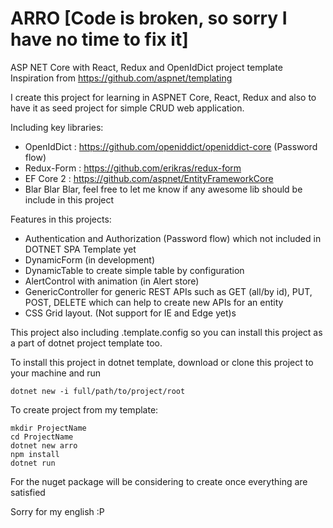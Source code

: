 # ARRO [Code is broken, so sorry I have no time to fix it]

ASP NET Core with React, Redux and OpenIdDict project template
Inspiration from <https://github.com/aspnet/templating>

I create this project for learning in ASPNET Core, React, Redux and also to have it as seed project for simple CRUD web application.

Including key libraries:

- OpenIdDict : <https://github.com/openiddict/openiddict-core> (Password flow)
- Redux-Form : <https://github.com/erikras/redux-form>
- EF Core 2 : <https://github.com/aspnet/EntityFrameworkCore>
- Blar Blar Blar, feel free to let me know if any awesome lib should be include in this project

Features in this projects:

- Authentication and Authorization (Password flow) which not included in DOTNET SPA Template yet
- DynamicForm (in development)
- DynamicTable to create simple table by configuration
- AlertControl with animation (in Alert store)
- GenericController for generic REST APIs such as GET (all/by id), PUT, POST, DELETE which can help to create new APIs for an entity
- CSS Grid layout. (Not support for IE and Edge yet)s

This project also including .template.config so you can install this project as a part of dotnet project template too.

To install this project in dotnet template, download or clone this project to your machine and run

```batch
dotnet new -i full/path/to/project/root
```

To create project from my template:

```batch
mkdir ProjectName
cd ProjectName
dotnet new arro
npm install
dotnet run
```

For the nuget package will be considering to create once everything are satisfied

Sorry for my english :P